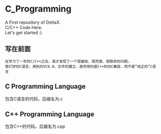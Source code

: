# C_Programming
A First repository of DeltaX. <br>
C/C++ Code Here. <br>
Let's get started :) 

## 写在前面
    在学习了一年的C/C++之后，我才发现了一个很基础、很荒唐、很致命的问题。
    我们学的C语言，用到的VC6.0，文件的建立，居然用的是C++的向C兼容，而不是“纯正的”C语言
    
    
## C Programming Language
包含C语言的代码，后缀名为.c
## C++ Programming Language
包含C++的代码，后缀名为.cpp

